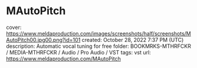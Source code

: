 # MAutoPitch

cover: https://www.meldaproduction.com/images/screenshots/half/screenshots/MAutoPitch00.jpg00.png?id=101
created: October 28, 2022 7:37 PM (UTC)
description: Automatic vocal tuning for free
folder: BOOKMRKS-MTHRFCKR / MEDIA-MTHRFCKR / Audio / Pro Audio / VST
tags: vst
url: https://www.meldaproduction.com/MAutoPitch